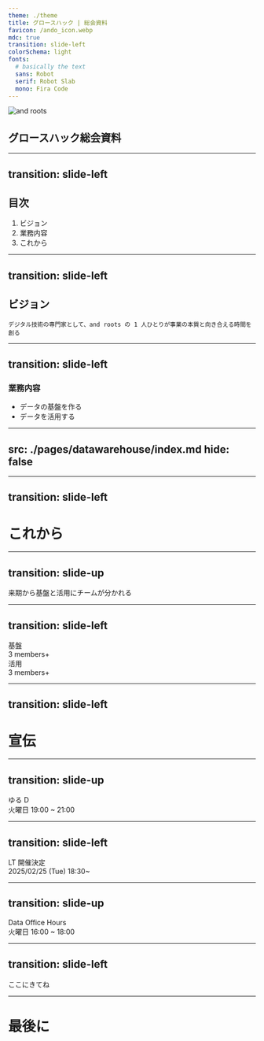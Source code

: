 ```yaml
---
theme: ./theme
title: グロースハック | 総会資料
favicon: /ando_icon.webp
mdc: true
transition: slide-left
colorSchema: light
fonts:
  # basically the text
  sans: Robot
  serif: Robot Slab
  mono: Fira Code
---
```


<img src="/ando_icon.webp" alt="and roots" class="w-[200px] h-auto mx-auto mb-5 rounded-xl" />

## グロースハック総会資料

---
transition: slide-left
---

## 目次

1. ビジョン
2. 業務内容
3. これから

---
transition: slide-left
---

## ビジョン

```
デジタル技術の専門家として、and roots の 1 人ひとりが事業の本質と向き合える時間を創る
```

---
transition: slide-left
---

### 業務内容

- データの基盤を作る
- データを活用する

---
src: ./pages/datawarehouse/index.md
hide: false
---

---
transition: slide-left
---

# これから


---
transition: slide-up
---

<div className="font-bold text-[4.5rem]">
  来期から<span v-mark.yellow="0">基盤</span>と<span v-mark.purple="0">活用</span>にチームが分かれる
</div>

---
transition: slide-left
---

<div className="relative flex items-center w-[1400px] space-x-8 mx-auto h-full">
    <div className="border rounded-xl shadow-xl p-8 flex-1">
        <div className="text-[45px] font-semibold text-center mb-6">
            基盤
            <div className="text-gray-500 text-[28px]">
            3 members+
            </div>
        </div>
        <div className="space-y-8">
            <MemberCard
              name="谷口 健太"
              nickname="けんてぃー"
              imageSrc="https://ca.slack-edge.com/TL86R5GH1-UL86R5GV9-42d14dbc2420-512"
            />
            <MemberCard
              name="国分 拓也"
              nickname="くぶたく"
              imageSrc="https://ca.slack-edge.com/TL86R5GH1-U04DD6NLZQ9-8fe529d0275b-72"
            />
            <MemberCard
              name="笹本 卓臣"
              nickname="もてぃ"
              imageSrc="https://ca.slack-edge.com/TL86R5GH1-UMFSB9SNQ-69f53e3cc465-72"
            />
        </div>
    </div>
    <div className="border rounded-xl shadow-xl p-8 flex-1">
        <div className="text-[45px] font-semibold text-center mb-6">
            活用
            <div className="text-gray-500 text-[28px]">
            3 members+
            </div>
        </div>
        <div className="space-y-8">
            <MemberCard
              name="堀 順郎"
              nickname="のぶろー"
              imageSrc="https://ca.slack-edge.com/TL86R5GH1-U04QAP3048N-8b3f5f4127ed-512"
            />
            <MemberCard
              name="崎本 育直"
              nickname="いっくん"
              imageSrc="https://ca.slack-edge.com/TL86R5GH1-U039MJ5HN91-d2db0181d802-512"
            />
            <MemberCard
              name="能村 優希"
              nickname="のむ"
              imageSrc="https://ca.slack-edge.com/TL86R5GH1-U0281NV010D-b0903e6ed514-512"
            />
        </div>
    </div>
</div>

---
transition: slide-left
---

# 宣伝

---
transition: slide-up
---

<div className="text-[4.5rem] font-bold">ゆる D</div>
<div className="text-gray-500 text-[2rem]">火曜日 19:00 ~ 21:00</div>


---
transition: slide-left
---

<div className="w-[1000px] h-full mx-auto flex flex-col items-center justify-between">
    <div className="text-center italic">
        <div className="text-[5rem] font-bold text-yellow-400">
          <span v-mark.yellow="0">LT 開催決定</span>
        </div>
    </div>
    <div className="text-left">
      <div v-mark.circle.yellow className="text-[1.5rem] font-semibold">2025/02/25 (Tue) 18:30~</div>
    </div>
</div>

---
transition: slide-up
---

<div className="text-[4.5rem] font-bold">Data Office Hours</div>
<div className="text-gray-500 text-[2rem]">火曜日 16:00 ~ 18:00</div>


---
transition: slide-left
---

ここにきてね

---

# 最後に

